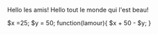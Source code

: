 Hello les amis!
Hello tout le monde qui l'est beau!

$x =25;
$y = 50;
function(lamour){
	$x + 50 - $y;
}
